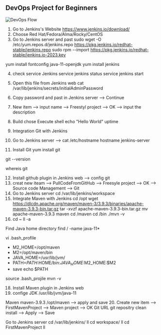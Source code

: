 ## DevOps Project for Beginners   

![DevOps Flow](https://github.com/Saradeth/hello-world1/assets/15135398/86b8a81b-c06c-4a4a-9c93-585d34d5d783)

1. Go to Jenkins's Website https://www.jenkins.io/download/
2. Choose Red Hat/Fedora/Alma/Rocky/CentOS
3. Go to Jenkins server and past 
sudo wget -O /etc/yum.repos.d/jenkins.repo https://pkg.jenkins.io/redhat-stable/jenkins.repo
sudo rpm --import https://pkg.jenkins.io/redhat-stable/jenkins.io-2023.key

yum install fontconfig java-11-openjdk
yum install jenkins

4. check service Jenkins
service jenkins status
service jenkins start

5. Open this file from Jenkins web
cat /var/lib/jenkins/secrets/initialAdminPassword
6. Copy password and past in Jenkins server --> Continue
7. New item --> input name --> Freestyl project --> OK --> input the description
8. Build chose Execute shell
echo "Hello World"
uptime
9. Integration Git with Jenkins
10. Go to Jenkins server -->
cat /etc/hostname
hostname jenkins-server

11. Install Git
yum install git

git --version

whereis git

12. Install github plugin in Jenkins web --> config git
13. creat new iteam --> PullCodeFromGitHub --> Freesyle project --> OK --> Source code Management --> Git
14. Go to Jenkins server
cd /var/lib/jenkins/workspace
16. Integrate Maven with Jenkins
cd /opt
wget https://dlcdn.apache.org/maven/maven-3/3.9.3/binaries/apache-maven-3.9.3-bin.tar.gz
tar -xvzf apache-maven-3.9.3-bin.tar.gz
mv apache-maven-3.9.3 maven
cd /maven
cd /bin
./mvn -v
17. cd ~
ll -a

Find Java home directory
find / -name java-11*

vi .bash_profile
- M2_HOME=/opt/maven
- M2=/opt/maven/bin
- JAVA_HOME=/usr/lib/jvm/
- PATH=$PATH:$HOME/bin:$JAVA_HOME:$M2_HOME:$M2
- save
echo $PATH

source .bash_projile
mvn -v

18. Install Maven plugin in Jenkins web
19. confige
JDK
/usr/lib/jvm/java-11

Maven
maven-3.9.3
/opt/maven
--> apply and save
20. Create new item --> FirstMavenProject --> Maven project --> OK
Git
URL git repositry
clean install --> Apply --> Save

Go to Jenkins server
cd /var/lib/jenkins/
ll
cd workspace/
ll
cd FirstMavenProject
ll


